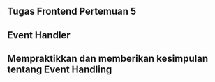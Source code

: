 ## Tugas Frontend Pertemuan 5

## Event Handler

## Mempraktikkan dan memberikan kesimpulan tentang Event Handling
